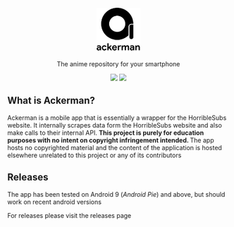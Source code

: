 
<p align="center" ><a href="https://github.com/Uzair-Fasih/Ackerman" target="_blank" rel="noopener noreferrer"><img width="100" src="./static/logo-assets-main.png" alt="Ackerman Logo"></a></p>

<p align="center" >
The anime repository for your smartphone 
</p>
<p align="center" >
<img src="https://img.shields.io/badge/Version-0.0.1-blueviolet?style=flat-square" height="20">
<img src="https://img.shields.io/badge/Build-Passing-success?style=flat-square" height="20">
</p>

## What is Ackerman?
Ackerman is a mobile app that is essentially a wrapper for the HorribleSubs website. It internally scrapes data form the HorribleSubs website and also make calls to their internal API. <b>This project is purely for education purposes with no intent on copyright infringement intended. </b> The app hosts no copyrighted material and the content of the application is hosted elsewhere unrelated to this project or any of its contributors

## Releases
The app has been tested on Android 9 (*Android Pie*) and above, but should work on recent android versions

For releases please visit the releases page